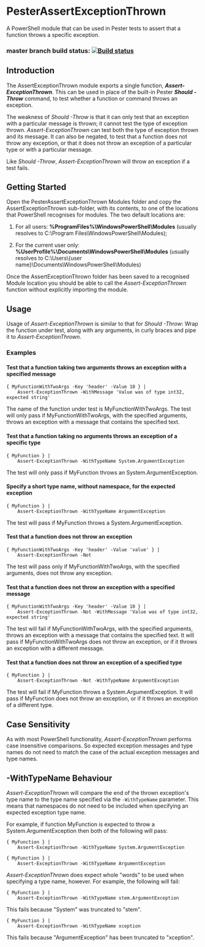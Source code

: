# PesterAssertExceptionThrown
A PowerShell module that can be used in Pester tests to assert that a function throws a specific 
exception.

### master branch build status: [![Build status](https://ci.appveyor.com/api/projects/status/1wxq7ixolrormvvk/branch/master?svg=true)](https://ci.appveyor.com/project/AnotherSadGit/pesterassertexceptionthrown/branch/master)

## Introduction
The AssertExceptionThrown module exports a single function, **_Assert-ExceptionThrown_**.  This can 
be used in place of the built-in Pester **_Should -Throw_** command, to test whether a function or 
command throws an exception.

The weakness of _Should -Throw_ is that it can only test that an exception with a particular 
message is thrown; it cannot test the type of exception thrown.  _Assert-ExceptionThrown_ can test 
both the type of exception thrown and its message.  It can also be negated, to test that a 
function does not throw any exception, or that it does not throw an exception of a particular type 
or with a particular message.

Like _Should -Throw_, _Assert-ExceptionThrown_ will throw an exception if a test fails.

## Getting Started
Open the PesterAssertExceptionThrown Modules folder and copy the AssertExceptionThrown sub-folder, 
with its contents, to one of the locations that PowerShell recognises for modules.  The two 
default locations are:

1. For all users:  **%ProgramFiles%\WindowsPowerShell\Modules** 
(usually resolves to C:\Program Files\WindowsPowerShell\Modules);

2. For the current user only:  **%UserProfile%\Documents\WindowsPowerShell\Modules** 
(usually resolves to C:\Users\\{user name}\Documents\WindowsPowerShell\Modules)

Once the AssertExceptionThrown folder has been saved to a recognised Module location you should 
be able to call the _Assert-ExceptionThrown_ function without explicitly importing the module.

## Usage
Usage of _Assert-ExceptionThrown_ is similar to that for _Should -Throw_:  Wrap the function under 
test, along with any arguments, in curly braces and pipe it to _Assert-ExceptionThrown_.

### Examples

#### Test that a function taking two arguments throws an exception with a specified message
```
{ MyFunctionWithTwoArgs -Key 'header' -Value 10 } | 
    Assert-ExceptionThrown -WithMessage 'Value was of type int32, expected string'
```
The name of the function under test is MyFunctionWithTwoArgs.  The test will only pass if 
MyFunctionWithTwoArgs, with the specified arguments, throws an exception with a message 
that contains the specified text.

#### Test that a function taking no arguments throws an exception of a specific type
```
{ MyFunction } | 
    Assert-ExceptionThrown -WithTypeName System.ArgumentException
```
The test will only pass if MyFunction throws an System.ArgumentException.

#### Specify a short type name, without namespace, for the expected exception
```
{ MyFunction } | 
    Assert-ExceptionThrown -WithTypeName ArgumentException
```
The test will pass if MyFunction throws a System.ArgumentException.

#### Test that a function does not throw an exception
```
{ MyFunctionWithTwoArgs -Key 'header' -Value 'value' } | 
    Assert-ExceptionThrown -Not
```
The test will pass only if MyFunctionWithTwoArgs, with the specified arguments, does not throw 
any exception.

#### Test that a function does not throw an exception with a specified message
```
{ MyFunctionWithTwoArgs -Key 'header' -Value 10 } | 
    Assert-ExceptionThrown -Not -WithMessage 'Value was of type int32, expected string'
```
The test will fail if MyFunctionWithTwoArgs, with the specified arguments, throws an exception 
with a message that contains the specified text.  It will pass if MyFunctionWithTwoArgs does not 
throw an exception, or if it throws an exception with a different message.

#### Test that a function does not throw an exception of a specified type
```
{ MyFunction } | 
    Assert-ExceptionThrown -Not -WithTypeName ArgumentException
```
The test will fail if MyFunction throws a System.ArgumentException.  It will pass if MyFunction 
does not throw an exception, or if it throws an exception of a different type.

## Case Sensitivity
As with most PowerShell functionality, _Assert-ExceptionThrown_ performs case insensitive 
comparisons.  So expected exception messages and type names do not need to match the case of the 
actual exception messages and type names.

## -WithTypeName Behaviour
_Assert-ExceptionThrown_ will compare the end of the thrown exception's type name to the type name 
specified via the `-WithTypeName` parameter.  This means that namespaces do not need to be included 
when specifying an expected exception type name.

For example, if function MyFunction is expected to throw a System.ArgumentException then both of 
the following will pass:

```
{ MyFunction } | 
    Assert-ExceptionThrown -WithTypeName System.ArgumentException
```
```
{ MyFunction } | 
    Assert-ExceptionThrown -WithTypeName ArgumentException
```

_Assert-ExceptionThrown_ does expect whole "words" to be used when specifying a type name, 
however.  For example, the following will fail:

```
{ MyFunction } | 
    Assert-ExceptionThrown -WithTypeName stem.ArgumentException
```
This fails because "System" was truncated to "stem".

```
{ MyFunction } | 
    Assert-ExceptionThrown -WithTypeName xception
```
This fails because "ArgumentException" has been truncated to "xception".
